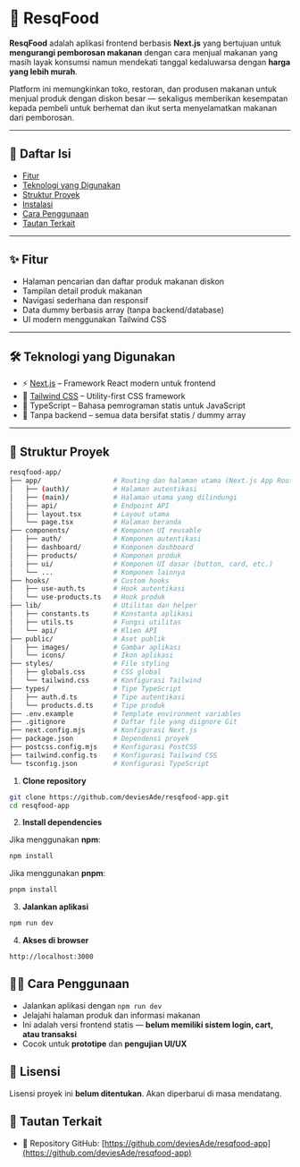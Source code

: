 # 🥫 ResqFood

**ResqFood** adalah aplikasi frontend berbasis **Next.js** yang bertujuan untuk **mengurangi pemborosan makanan** dengan cara menjual makanan yang masih layak konsumsi namun mendekati tanggal kedaluwarsa dengan **harga yang lebih murah**.

Platform ini memungkinkan toko, restoran, dan produsen makanan untuk menjual produk dengan diskon besar — sekaligus memberikan kesempatan kepada pembeli untuk berhemat dan ikut serta menyelamatkan makanan dari pemborosan.

---

## 📑 Daftar Isi

- [Fitur](#-fitur)
- [Teknologi yang Digunakan](#-teknologi-yang-digunakan)
- [Struktur Proyek](#-struktur-proyek)
- [Instalasi](#-instalasi)
- [Cara Penggunaan](#-cara-penggunaan)
- [Tautan Terkait](#-tautan-terkait)

---

## ✨ Fitur

- Halaman pencarian dan daftar produk makanan diskon
- Tampilan detail produk makanan
- Navigasi sederhana dan responsif
- Data dummy berbasis array (tanpa backend/database)
- UI modern menggunakan Tailwind CSS

---

## 🛠 Teknologi yang Digunakan

- ⚡ [Next.js](https://nextjs.org/) – Framework React modern untuk frontend
- 🎨 [Tailwind CSS](https://tailwindcss.com/) – Utility-first CSS framework
- 🔡 TypeScript – Bahasa pemrograman statis untuk JavaScript
- 🧪 Tanpa backend – semua data bersifat statis / dummy array

---

## 📁 Struktur Proyek

```bash
resqfood-app/
├── app/                  # Routing dan halaman utama (Next.js App Router)
│   ├── (auth)/           # Halaman autentikasi
│   ├── (main)/           # Halaman utama yang dilindungi
│   ├── api/              # Endpoint API
│   ├── layout.tsx        # Layout utama
│   └── page.tsx          # Halaman beranda
├── components/           # Komponen UI reusable
│   ├── auth/             # Komponen autentikasi
│   ├── dashboard/        # Komponen dashboard
│   ├── products/         # Komponen produk
│   ├── ui/               # Komponen UI dasar (button, card, etc.)
│   └── ...               # Komponen lainnya
├── hooks/                # Custom hooks
│   ├── use-auth.ts       # Hook autentikasi
│   └── use-products.ts   # Hook produk
├── lib/                  # Utilitas dan helper
│   ├── constants.ts      # Konstanta aplikasi
│   ├── utils.ts          # Fungsi utilitas
│   └── api/              # Klien API
├── public/               # Aset publik
│   ├── images/           # Gambar aplikasi
│   └── icons/            # Ikon aplikasi
├── styles/               # File styling
│   ├── globals.css       # CSS global
│   └── tailwind.css      # Konfigurasi Tailwind
├── types/                # Tipe TypeScript
│   ├── auth.d.ts         # Tipe autentikasi
│   └── products.d.ts     # Tipe produk
├── .env.example          # Template environment variables
├── .gitignore            # Daftar file yang diignore Git
├── next.config.mjs       # Konfigurasi Next.js
├── package.json          # Dependensi proyek
├── postcss.config.mjs    # Konfigurasi PostCSS
├── tailwind.config.ts    # Konfigurasi Tailwind CSS
└── tsconfig.json         # Konfigurasi TypeScript

```











1. **Clone repository**
```bash
git clone https://github.com/deviesAde/resqfood-app.git
cd resqfood-app
```

2. **Install dependencies**

Jika menggunakan **npm**:
```bash
npm install
```

Jika menggunakan **pnpm**:
```bash
pnpm install
```

3. **Jalankan aplikasi**
```bash
npm run dev
```

4. **Akses di browser**
```
http://localhost:3000
```

## 🧑‍💻 Cara Penggunaan

- Jalankan aplikasi dengan `npm run dev`
- Jelajahi halaman produk dan informasi makanan
- Ini adalah versi frontend statis — **belum memiliki sistem login, cart, atau transaksi**
- Cocok untuk **prototipe** dan **pengujian UI/UX**

## 📄 Lisensi

Lisensi proyek ini **belum ditentukan**. Akan diperbarui di masa mendatang.

## 🔗 Tautan Terkait

- 🔗 Repository GitHub: [https://github.com/deviesAde/resqfood-app](https://github.com/deviesAde/resqfood-app)